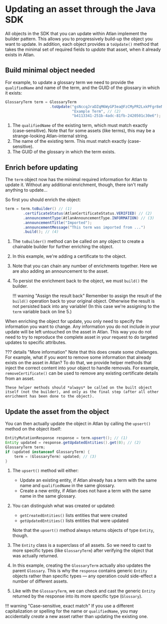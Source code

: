 
# Updating an asset through the Java SDK

All objects in the SDK that you can update within Atlan implement the builder pattern. This allows you to progressively build-up the object you want to update. In addition, each object provides a `toUpdate()` method that takes the minimal set of required fields to *update* that asset, when it already exists in Atlan.

## Build minimal object needed

For example, to update a glossary term we need to provide the `qualifiedName` and name of the term, and the GUID of the glossary in which it exists:

```java linenums="1" title="Build minimal asset necessary for update"
GlossaryTerm term = GlossaryTerm
					.toUpdate("gsNccqJraDZqM6WyGP3ea@FzCMyPR2LxkPFgr8eNGrq", // (1)
						      "Example Term", // (2)
							  "b4113341-251b-4adc-81fb-2420501c30e6"); // (3)
```

1. The `qualifiedName` of the existing term, which must match exactly (case-sensitive). Note that for some assets (like terms), this may be a strange-looking Atlan-internal string.
2. The name of the existing term. This must match exactly (case-sensitive).
3. The GUID of the glossary in which the term exists.

## Enrich before updating

The `term` object now has the minimal required information for Atlan to update it. Without any additional enrichment, though, there isn't really anything to update...

So first you should enrich the object:

```java linenums="5" title="Enrich the asset before updating it"
term = term.toBuilder() // (1)
		.certificateStatus(AtlanCertificateStatus.VERIFIED) // (2)
		.announcementType(AtlanAnnouncementType.INFORMATION) // (3)
		.announcementTitle("Imported");
		.announcementMessage("This term was imported from ...")
		.build(); // (4)
```

1. The `toBuilder()` method can be called on any object to create a chainable builder for further enriching the object.
2. In this example, we're adding a certificate to the object.
3. Note that you can chain any number of enrichments together. Here we are also adding an announcement to the asset.
4. To persist the enrichment back to the object, we must `build()` the builder.

	!!! warning "Assign the result back"
		Remember to assign the result of the `build()` operation back to your original object. Otherwise the result is not persisted back into any variable! (In this case we're assigning to the `term` variable back on line 5.)

When enriching the object for update, you only need to specify the information you want to change. Any information you do not include in your update will be left untouched on the asset in Atlan. This way you do not need to try to reproduce the complete asset in your request to do targeted updates to specific attributes.

??? details "More information"
	Note that this does create some challenges. For example, what if you *want* to remove some information that already exists on the asset in Atlan? To do that, we provide helper methods that inject the correct content into your object to handle removals. For example, `removeCertificate()` can be used to remove any existing certificate details from an asset.

	These helper methods should *always* be called on the built object itself (not the builder), and only as the final step (after all other enrichment has been done to the object).

## Update the asset from the object

You can then actually update the object in Atlan by calling the `upsert()` method on the object itself:

```java linenums="11" title="Create the asset"
EntityMutationResponse response = term.upsert(); // (1)
Entity updated = response.getUpdatedEntities().get(0); // (2)
GlossaryTerm term;
if (updated instanceof GlossaryTerm) {
	term = (GlossaryTerm) updated; // (3)
}
```

1. The `upsert()` method will either:

	- Update an existing entity, if Atlan already has a term with the same name and `qualifiedName` in the same glossary.
	- Create a new entity, if Atlan does not have a term with the same name in the same glossary.

2. You can distinguish what was created or updated:

	- `getCreatedEntities()` lists entities that were created
	- `getUpdatedEntities()` lists entities that were updated

	Note that the `upsert()` method always returns objects of type `Entity`, though.

3. The `Entity` class is a superclass of all assets. So we need to cast to more specific types (like `GlossaryTerm`) after verifying the object that was actually returned.

4. In this example, creating the `GlossaryTerm` actually also updates the parent `Glossary`. This is why the `response` contains generic `Entity` objects rather than specific types — any operation could side-effect a number of different assets.

5. Like with the `GlossaryTerm`, we can check and cast the generic `Entity` returned by the response into its more specific type (`Glossary`).

!!! warning "Case-sensitive, exact match"
	If you use a different capitalization or spelling for the name or `qualifiedName`, you may accidentally *create* a new asset rather than updating the existing one.
